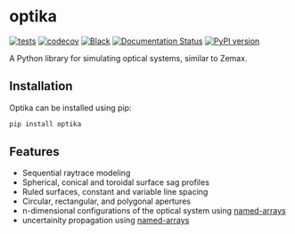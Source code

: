 # optika

[![tests](https://github.com/sun-data/optika/actions/workflows/tests.yml/badge.svg)](https://github.com/sun-data/optika/actions/workflows/tests.yml)
[![codecov](https://codecov.io/gh/sun-data/optika/graph/badge.svg?token=tBcex8q72g)](https://codecov.io/gh/sun-data/optika)
[![Black](https://github.com/sun-data/optika/actions/workflows/black.yml/badge.svg)](https://github.com/sun-data/optika/actions/workflows/black.yml)
[![Documentation Status](https://readthedocs.org/projects/optika/badge/?version=latest)](https://optika.readthedocs.io/en/latest/?badge=latest)
[![PyPI version](https://badge.fury.io/py/optika.svg)](https://badge.fury.io/py/optika)

A Python library for simulating optical systems, similar to Zemax.

## Installation

Optika can be installed using pip:

```bash
pip install optika
```

## Features
- Sequential raytrace modeling
- Spherical, conical and toroidal surface sag profiles
- Ruled surfaces, constant and variable line spacing
- Circular, rectangular, and polygonal apertures
- n-dimensional configurations of the optical system using [named-arrays](https://github.com/sun-data/named-arrays)
- uncertainity propagation using [named-arrays](https://github.com/sun-data/named-arrays)